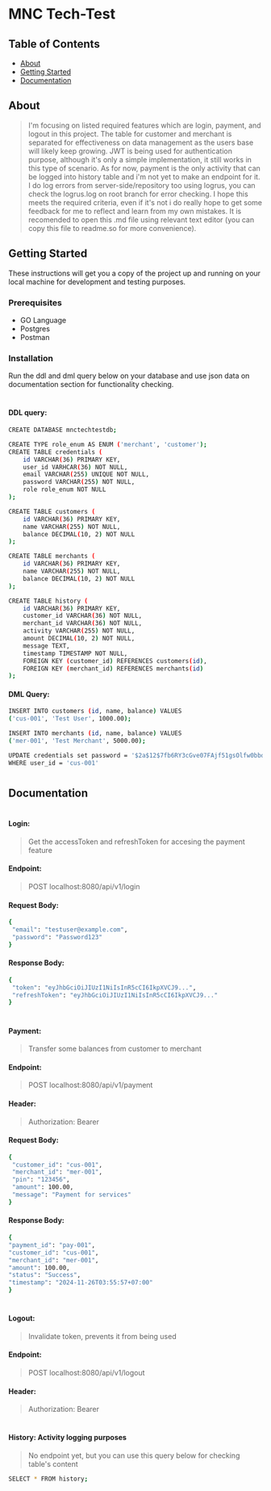 # MNC Tech-Test

## Table of Contents

- [About](#about)
- [Getting Started](#getting-started)
- [Documentation](#documentation)

## About 

> I'm focusing on listed required features which are login, payment, and logout in this project. The table for customer and merchant is separated for effectiveness on data management as the users base will likely keep growing. JWT is being used for authentication purpose, although it's only a simple implementation, it still works in this type of scenario. As for now, payment is the only activity that can be logged into history table and i'm not yet to make an endpoint for it. I do log errors from server-side/repository too using logrus, you can check the logrus.log on root branch for error checking. I hope this meets the required criteria, even if it's not i do really hope to get some feedback for me to reflect and learn from my own mistakes. It is recomended to open this .md file using relevant text editor (you can copy this file to readme.so for more convenience).

## Getting Started 

These instructions will get you a copy of the project up and running on your local machine for development and testing purposes. 
### Prerequisites
- GO Language
- Postgres
- Postman

### Installation
Run the ddl and dml query below on your database and use json data on documentation section for functionality checking.
#
#### DDL query:
```sh
CREATE DATABASE mnctechtestdb;
```
```sh
CREATE TYPE role_enum AS ENUM ('merchant', 'customer');
CREATE TABLE credentials (
    id VARCHAR(36) PRIMARY KEY,
    user_id VARHCAR(36) NOT NULL,
    email VARCHAR(255) UNIQUE NOT NULL,
    password VARCHAR(255) NOT NULL,
    role role_enum NOT NULL
);
```
```sh
CREATE TABLE customers (
    id VARCHAR(36) PRIMARY KEY,
    name VARCHAR(255) NOT NULL,
    balance DECIMAL(10, 2) NOT NULL
);
```
```sh
CREATE TABLE merchants (
    id VARCHAR(36) PRIMARY KEY,
    name VARCHAR(255) NOT NULL,
    balance DECIMAL(10, 2) NOT NULL
);
```
```sh
CREATE TABLE history (
    id VARCHAR(36) PRIMARY KEY,
    customer_id VARCHAR(36) NOT NULL,
    merchant_id VARCHAR(36) NOT NULL,
    activity VARCHAR(255) NOT NULL,
    amount DECIMAL(10, 2) NOT NULL,
    message TEXT,
    timestamp TIMESTAMP NOT NULL,
    FOREIGN KEY (customer_id) REFERENCES customers(id),
    FOREIGN KEY (merchant_id) REFERENCES merchants(id)
);
```

#### DML Query:
```sh
INSERT INTO customers (id, name, balance) VALUES 
('cus-001', 'Test User', 1000.00);
```
```sh
INSERT INTO merchants (id, name, balance) VALUES 
('mer-001', 'Test Merchant', 5000.00);
```
```sh
UPDATE credentials set password = '$2a$12$7fb6RY3cGve07FAjf51gsOlfw0bbowS2JZ5WSCDmJKDtkwZ/JoOx6'
WHERE user_id = 'cus-001'
```
#
#
## Documentation
#
#### Login: 
> Get the accessToken and refreshToken for accesing the payment feature
#### Endpoint: 
> POST localhost:8080/api/v1/login
#### Request Body:
```sh
{
 "email": "testuser@example.com",
 "password": "Password123"
}
```
#### Response Body:
```sh
{
 "token": "eyJhbGciOiJIUzI1NiIsInR5cCI6IkpXVCJ9...",
 "refreshToken": "eyJhbGciOiJIUzI1NiIsInR5cCI6IkpXVCJ9..."
}
```
#
#
#### Payment: 
> Transfer some balances from customer to merchant
#### Endpoint: 
> POST localhost:8080/api/v1/payment
#### Header: 
> Authorization: Bearer <refreshToken>
#### Request Body:
```sh
{
 "customer_id": "cus-001",
 "merchant_id": "mer-001",
 "pin": "123456",
 "amount": 100.00,
 "message": "Payment for services"
}
```
#### Response Body:
```sh
{
"payment_id": "pay-001",
"customer_id": "cus-001",
"merchant_id": "mer-001",
"amount": 100.00,
"status": "Success",
"timestamp": "2024-11-26T03:55:57+07:00"
}
```
#
#
#### Logout: 
> Invalidate token, prevents it from being used
#### Endpoint: 
> POST localhost:8080/api/v1/logout
#### Header: 
> Authorization: Bearer <refreshToken>
#
#### History: Activity logging purposes
> No endpoint yet, but you can use this query below for checking table's content
```sh
SELECT * FROM history;
```

